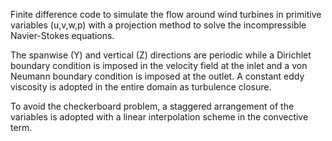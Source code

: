 Finite difference code to simulate the flow around wind turbines in primitive variables (u,v,w,p) with a projection method to solve the incompressible Navier-Stokes equations.

The spanwise (Y) and vertical (Z) directions are periodic while a Dirichlet boundary condition is imposed in the velocity field at the inlet and a von Neumann boundary condition is imposed at the outlet. A constant eddy viscosity is adopted in the entire domain as turbulence closure.

To avoid the checkerboard problem, a staggered arrangement of the variables is adopted with a linear interpolation scheme in the convective term.
